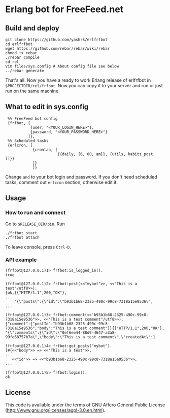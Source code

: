 # Erlang bot for FreeFeed.net #

## Build and deploy ##

```
git clone https://github.com/yashrk/erlfrfbot
cd erlfrfbot
wget https://github.com/rebar/rebar/wiki/rebar
chmod +x rebar
./rebar compile
cd rel
vim files/sys.config # About config file see below
../rebar generate
```

That's all. Now you have a ready to work Erlang release of erlfrfbot in `$PROJECTDIR/rel/frfbot`. Now you can copy it to your server and run or just run on the same machine.

## What to edit in sys.config ##

```
 %% FreeFeed bot config
 {frfbot, [
           {user, "<YOUR_LOGIN_HERE>"},
           {password, "<YOUR_PASSWORD_HERE>"}
          ]},
 %% Scheduled tasks
 {erlcron, [
            {crontab, [
                       {{daily, {6, 00, am}}, {utils, habits_post, []}}
            ]}
            ]}
```

Change `` and `` to your bot login and password. If you don't need scheduled tasks, comment out `erlcron` section, otherwise edit it.

## Usage ##

### How to run and connect ###

Go to `$RELEASE_DIR/bin`. Run

```
./frfbot start
./frfbot attach
```

To leave console, press `Ctrl-D`.

### API example ###

```
(frfbot@127.0.0.1)1> frfbot:is_logged_in().
true

(frfbot@127.0.0.1)2> frfbot:post(<<"mybot">>, <<"This is a test"/utf8>>).
{ok,{{"HTTP/1.1",200,"OK"},
...
    "{\"posts\":{\"id\":\"b93b1b68-2325-490c-99c8-7318a15e9536\",
...

(frfbot@127.0.0.1)3> frfbot:comment(<<"b93b1b68-2325-490c-99c8-7318a15e9536">>, <<"This is a test comment"/utf8>>).
{"comment":{"postId":"b93b1b68-2325-490c-99c8-7318a15e9536","body":"This is a test comment"}}{{"HTTP/1.1",200,"OK"},
"{\"comments\":{\"id\":\"0ef6ee44-88d9-4647-a3a8-99fe68757b7a\",\"body\":\"This is a test comment\",\"createdAt\":1

(frfbot@127.0.0.1)4> frfbot:get_posts("mybot").
[#{<<"body">> => <<"This is a test">>,
...
   <<"id">> => <<"b93b1b68-2325-490c-99c8-7318a15e9536">>,
...

(frfbot@127.0.0.1)5> frfbot:login().
ok

```

## License ##

This code is available under the terms of GNU Affero General Public License (http://www.gnu.org/licenses/agpl-3.0.en.html).
